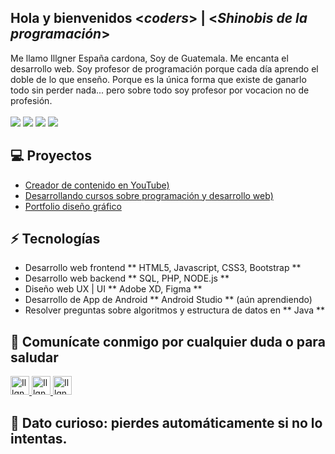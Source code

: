 <h2> Hola y bienvenidos <<i>coders</i>> | <<i>Shinobis de la programación</i>></h2>

Me llamo Illgner España cardona, Soy de Guatemala. Me encanta el desarrollo web. Soy profesor de programación porque cada día aprendo el doble de lo que enseño. Porque es la única forma que existe de ganarlo todo sin perder nada... pero sobre todo soy profesor por vocacion no de profesión.
       <br><br>![](https://img.shields.io/badge/Desarrollo-Web-blue)  ![](https://img.shields.io/badge/Apasionado-Por%20la%20ense%C3%B1anza-red)  ![](https://img.shields.io/badge/Exp-%2B4%20a%C3%B1os-blue)  ![](https://img.shields.io/badge/Games-Creator-red)
       
## 💻 Proyectos
* [Creador de contenido en YouTube)](https://www.youtube.com/channel/UCT7fjLFrgdHMSaqMcp-7_Vg)
* [Desarrollando cursos sobre programación y desarrollo web)](https://www.udemy.com/user/illgner-ramiro-espana-cardona/)
* [Portfolio diseño gráfico](https://www.behance.net/illgnergt)     

## ⚡ Tecnologías
- Desarrollo web frontend ** HTML5, Javascript, CSS3, Bootstrap **
- Desarrollo web backend  ** SQL, PHP, NODE.js **
- Diseño web UX | UI      ** Adobe XD, Figma **
- Desarrollo de App de Android ** Android Studio ** (aún aprendiendo)
- Resolver preguntas sobre algoritmos y estructura de datos en ** Java **

## 👋 Comunícate conmigo por cualquier duda o para saludar
 <a href="www.linkedin.com/in/illgnergt">
    <img src="https://www.vectorlogo.zone/logos/linkedin/linkedin-icon.svg" alt="Illgner España Cardon´s LinkedIn Profile" height="30" width="30">
 </a>      
 <a href="https://www.youtube.com/channel/UCT7fjLFrgdHMSaqMcp-7_Vg">
    <img src="https://www.vectorlogo.zone/logos/youtube/youtube-icon.svg" alt="Illgner España Cardona Shinobi Web Code YouTube Channel" height="30" width="30">
 </a>   
 <a href="https://www.instagram.com/illgner_gt/">
    <img src="https://www.vectorlogo.zone/util/preview.html?image=/logos/instagram/instagram-icon.svg" alt="Illgner España Cardona Shinobi Web Code Instagram Channel" height="30" width="30">
 </a>   
 
## 💎 Dato curioso: pierdes automáticamente si no lo intentas.
<!--
**ShinobiWebCode/ShinobiWebCode** is a ✨ _special_ ✨ repository because its `README.md` (this file) appears on your GitHub profile.

Here are some ideas to get you started:

- 🔭 I’m currently working on ...
- 🌱 I’m currently learning ...
- 👯 I’m looking to collaborate on ...
- 🤔 I’m looking for help with ...
- 💬 Ask me about ...
- 📫 How to reach me: ...
- 😄 Pronouns: ...
- ⚡ Fun fact: ...
-->

